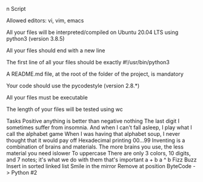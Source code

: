 
n Script

Allowed editors: vi, vim, emacs

All your files will be interpreted/compiled on Ubuntu 20.04 LTS using python3 (version 3.8.5)

All your files should end with a new line

The first line of all your files should be exactly #!/usr/bin/python3

A README.md file, at the root of the folder of the project, is mandatory

Your code should use the pycodestyle (version 2.8.*)

All your files must be executable

The length of your files will be tested using wc

Tasks
Positive anything is better than negative nothing
The last digit
I sometimes suffer from insomnia. And when I can't fall asleep, I play what I call the alphabet game
When I was having that alphabet soup, I never thought that it would pay off
Hexadecimal printing
00...99
Inventing is a combination of brains and materials. The more brains you use, the less material you need
islower
To uppercase
There are only 3 colors, 10 digits, and 7 notes; it's what we do with them that's important
a + b
a ^ b
Fizz Buzz
Insert in sorted linked list
Smile in the mirror
Remove at position
ByteCode -> Python #2

